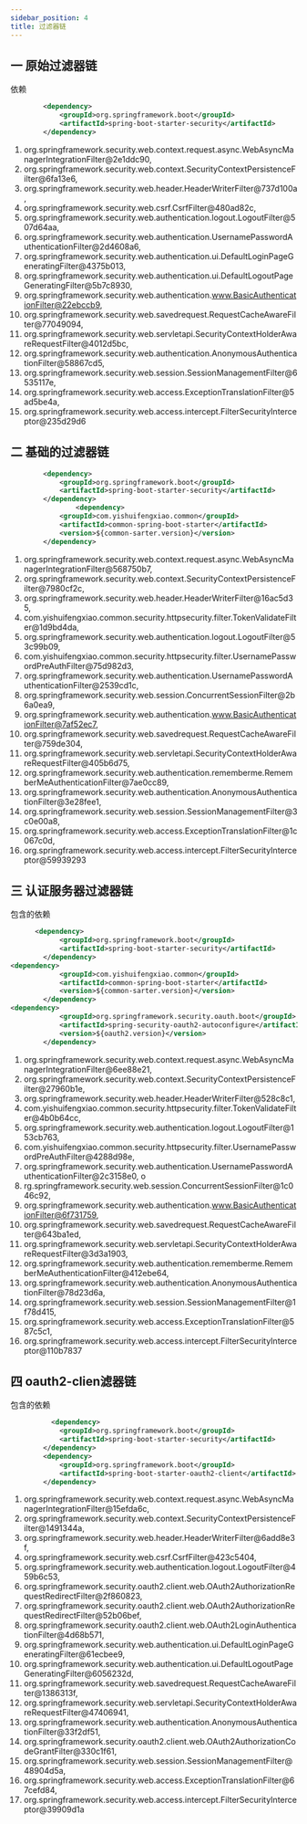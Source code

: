 ```yaml
---
sidebar_position: 4
title: 过滤器链
---
```


## 一 原始过滤器链

依赖

```xml
        <dependency>
            <groupId>org.springframework.boot</groupId>
            <artifactId>spring-boot-starter-security</artifactId>
        </dependency>
```



1. org.springframework.security.web.context.request.async.WebAsyncManagerIntegrationFilter@2e1ddc90,
2. org.springframework.security.web.context.SecurityContextPersistenceFilter@6fa13e6,
3. org.springframework.security.web.header.HeaderWriterFilter@737d100a,
4. org.springframework.security.web.csrf.CsrfFilter@480ad82c, 
5. org.springframework.security.web.authentication.logout.LogoutFilter@507d64aa,
6. org.springframework.security.web.authentication.UsernamePasswordAuthenticationFilter@2d4608a6,
7. org.springframework.security.web.authentication.ui.DefaultLoginPageGeneratingFilter@4375b013,
8. org.springframework.security.web.authentication.ui.DefaultLogoutPageGeneratingFilter@5b7c8930,
9. org.springframework.security.web.authentication.www.BasicAuthenticationFilter@22ebccb9, 
10. org.springframework.security.web.savedrequest.RequestCacheAwareFilter@77049094, 
11. org.springframework.security.web.servletapi.SecurityContextHolderAwareRequestFilter@4012d5bc,
12. org.springframework.security.web.authentication.AnonymousAuthenticationFilter@58867cd5,
13. org.springframework.security.web.session.SessionManagementFilter@6535117e, 
14. org.springframework.security.web.access.ExceptionTranslationFilter@5ad5be4a, 
15. org.springframework.security.web.access.intercept.FilterSecurityInterceptor@235d29d6

## 二 基础的过滤器链

```xml
        <dependency>
            <groupId>org.springframework.boot</groupId>
            <artifactId>spring-boot-starter-security</artifactId>
        </dependency>
                <dependency>
            <groupId>com.yishuifengxiao.common</groupId>
            <artifactId>common-spring-boot-starter</artifactId>
            <version>${common-sarter.version}</version>
        </dependency>
```



1. org.springframework.security.web.context.request.async.WebAsyncManagerIntegrationFilter@568750b7,
2. org.springframework.security.web.context.SecurityContextPersistenceFilter@7980cf2c, 
3. org.springframework.security.web.header.HeaderWriterFilter@16ac5d35, 
4. com.yishuifengxiao.common.security.httpsecurity.filter.TokenValidateFilter@1d9bd4da,
5. org.springframework.security.web.authentication.logout.LogoutFilter@53c99b09,
6. com.yishuifengxiao.common.security.httpsecurity.filter.UsernamePasswordPreAuthFilter@75d982d3,
7. org.springframework.security.web.authentication.UsernamePasswordAuthenticationFilter@2539cd1c,
8. org.springframework.security.web.session.ConcurrentSessionFilter@2b6a0ea9, 
9. org.springframework.security.web.authentication.www.BasicAuthenticationFilter@7af52ec7, 
10. org.springframework.security.web.savedrequest.RequestCacheAwareFilter@759de304, 
11. org.springframework.security.web.servletapi.SecurityContextHolderAwareRequestFilter@405b6d75,
12. org.springframework.security.web.authentication.rememberme.RememberMeAuthenticationFilter@7ae0cc89, 
13. org.springframework.security.web.authentication.AnonymousAuthenticationFilter@3e28fee1, 
14. org.springframework.security.web.session.SessionManagementFilter@3c0e00a8,
15. org.springframework.security.web.access.ExceptionTranslationFilter@1c067c0d,
16. org.springframework.security.web.access.intercept.FilterSecurityInterceptor@59939293



## 三 认证服务器过滤器链

包含的依赖

```xml
      <dependency>
            <groupId>org.springframework.boot</groupId>
            <artifactId>spring-boot-starter-security</artifactId>
        </dependency>        
<dependency>
            <groupId>com.yishuifengxiao.common</groupId>
            <artifactId>common-spring-boot-starter</artifactId>
            <version>${common-sarter.version}</version>
        </dependency>     
<dependency>
            <groupId>org.springframework.security.oauth.boot</groupId>
            <artifactId>spring-security-oauth2-autoconfigure</artifactId>
            <version>${oauth2.version}</version>
        </dependency>
```

1. org.springframework.security.web.context.request.async.WebAsyncManagerIntegrationFilter@6ee88e21,
2. org.springframework.security.web.context.SecurityContextPersistenceFilter@27960b1e,
3. org.springframework.security.web.header.HeaderWriterFilter@528c8c1,
4. com.yishuifengxiao.common.security.httpsecurity.filter.TokenValidateFilter@4b0b64cc,
5. org.springframework.security.web.authentication.logout.LogoutFilter@153cb763,
6. com.yishuifengxiao.common.security.httpsecurity.filter.UsernamePasswordPreAuthFilter@4288d98e, 
7. org.springframework.security.web.authentication.UsernamePasswordAuthenticationFilter@2c3158e0, o
8. rg.springframework.security.web.session.ConcurrentSessionFilter@1c046c92,
9. org.springframework.security.web.authentication.www.BasicAuthenticationFilter@6f731759,
10. org.springframework.security.web.savedrequest.RequestCacheAwareFilter@643ba1ed, 
11. org.springframework.security.web.servletapi.SecurityContextHolderAwareRequestFilter@3d3a1903, 
12. org.springframework.security.web.authentication.rememberme.RememberMeAuthenticationFilter@412ebe64, 
13. org.springframework.security.web.authentication.AnonymousAuthenticationFilter@78d23d6a, 
14. org.springframework.security.web.session.SessionManagementFilter@1f78d415, 
15. org.springframework.security.web.access.ExceptionTranslationFilter@587c5c1,
16. org.springframework.security.web.access.intercept.FilterSecurityInterceptor@110b7837

## 四 oauth2-clien滤器链

  包含的依赖

```xml
          <dependency>
            <groupId>org.springframework.boot</groupId>
            <artifactId>spring-boot-starter-security</artifactId>
        </dependency>    
        <dependency>
            <groupId>org.springframework.boot</groupId>
            <artifactId>spring-boot-starter-oauth2-client</artifactId>
        </dependency>
```

1. org.springframework.security.web.context.request.async.WebAsyncManagerIntegrationFilter@15efda6c, 
2. org.springframework.security.web.context.SecurityContextPersistenceFilter@1491344a, 
3. org.springframework.security.web.header.HeaderWriterFilter@6add8e3f, 
4. org.springframework.security.web.csrf.CsrfFilter@423c5404,
5. org.springframework.security.web.authentication.logout.LogoutFilter@459b6c53, 
6. org.springframework.security.oauth2.client.web.OAuth2AuthorizationRequestRedirectFilter@2f860823, 
7. org.springframework.security.oauth2.client.web.OAuth2AuthorizationRequestRedirectFilter@52b06bef, 
8. org.springframework.security.oauth2.client.web.OAuth2LoginAuthenticationFilter@4d68b571,
9. org.springframework.security.web.authentication.ui.DefaultLoginPageGeneratingFilter@61ecbee9,
10. org.springframework.security.web.authentication.ui.DefaultLogoutPageGeneratingFilter@6056232d,
11. org.springframework.security.web.savedrequest.RequestCacheAwareFilter@1386313f, 
12. org.springframework.security.web.servletapi.SecurityContextHolderAwareRequestFilter@47406941,
13. org.springframework.security.web.authentication.AnonymousAuthenticationFilter@33f2df51, 
14. org.springframework.security.oauth2.client.web.OAuth2AuthorizationCodeGrantFilter@330c1f61,
15. org.springframework.security.web.session.SessionManagementFilter@48904d5a, 
16. org.springframework.security.web.access.ExceptionTranslationFilter@67cefd84, 
17. org.springframework.security.web.access.intercept.FilterSecurityInterceptor@39909d1a
